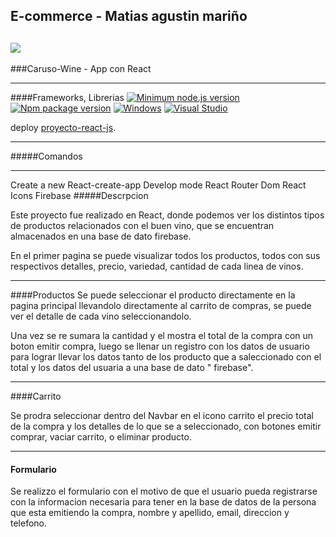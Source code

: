 ## E-commerce - Matias agustin mariño

## ![](https://tangol.com/blog/Fotos/Notas/las-mas-destacadas-bodegas-en-el-valle-de-uco_162_202102111802480.PNG)

###Caruso-Wine - App con React

---

####Frameworks, Librerias
[![Minimum node.js version](https://badgen.net/npm/node/express)](https://npmjs.com/package/express)
[![Npm package version](https://badgen.net/npm/v/express)](https://npmjs.com/package/express)
[![Windows](https://svgshare.com/i/ZhY.svg)](https://svgshare.com/i/ZhY.svg)
[![Visual Studio](https://badgen.net/badge/icon/visualstudio?icon=visualstudio&label)](https://visualstudio.microsoft.com)

deploy [proyecto-react-js](http://localhost:3000).

---

#####Comandos

---

Create a new React-create-app
Develop mode
React Router Dom
React Icons
Firebase
#####Descrpcion

Este proyecto fue realizado en React, donde podemos ver los distintos tipos de productos relacionados con el buen vino, que se encuentran almacenados en una base de dato firebase.

En el primer pagina se puede visualizar todos los productos, todos con sus respectivos detalles, precio, variedad, cantidad de cada linea de vinos.

---

####Productos
Se puede seleccionar el producto directamente en la pagina principal llevandolo directamente al carrito de compras, se puede ver el detalle de cada vino seleccionandolo.

Una vez se re sumara la cantidad y el mostra el total de la compra con un boton emitir compra, luego se llenar un registro con los datos de usuario para lograr llevar los datos tanto de los producto que a saleccionado con el total y los datos del usuaria a una base de dato " firebase".

---

####Carrito

Se prodra seleccionar dentro del Navbar en el icono carrito el precio total de la compra y los detalles de lo que se a seleccionado, con botones emitir comprar, vaciar carrito, o eliminar producto.

---

#### Formulario

Se realizzo el formulario con el motivo de que el usuario pueda registrarse con la informacion necesaria para tener en la base de datos de la persona que esta emitiendo la compra,
nombre y apellido, email, direccion y telefono.
